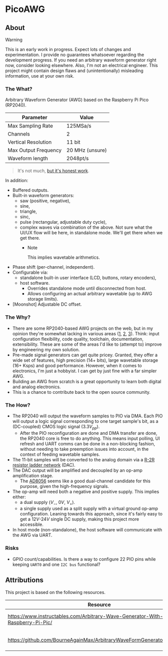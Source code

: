 # PicoAWG

## About

> [!WARNING]
> This is an early work in progress. Expect lots of changes and experimentation.
> I provide no guarantees whatsoever regarding the development progress.
> If you need an arbitrary waveform generator right now, consider looking elsewhere.
> Also, I'm not an electrical engineer. This project might contain design flaws and (unintentionally) misleading information, use at your own risk.

### The What?

Arbitrary Waveform Generator (AWG) based on the Raspberry Pi Pico (RP2040).

| Parameter            | Value           |
| -------------------- | --------------- |
| Max Sampling Rate    | 125MSa/s        |
| Channels             | 2               |
| Vertical Resolution  | 11 bit          |
| Max Output Frequency | 20 MHz (unsure) |
| Waveform length      | 2048pt/s        |

> It's not much, [but it's honest work](https://knowyourmeme.com/memes/but-its-honest-work).

In addition:

- Buffered outputs.
- Built-in waveform generators:
  - saw (positive, negative),
  - sine,
  - triangle,
  - sinc,
  - pulse (rectangular, adjustable duty cycle),
  - complex waves via combination of the above. Not sure what the UI/UX flow will be here, in standalone mode. We'll get there when we get there.
    - > [!NOTE]
      > This implies wavetable arithmetics.
- Phase shift (per-channel, independent).
- Configurable via:
  - standalone built-in user interface (LCD, buttons, rotary encoders),
  - host software.
    - Overrides standalone mode until disconnected from host.
    - Allows configuring an actual arbitrary wavetable (up to AWG storage limits).
- [Moonshot] Adjustable DC offset.

### The Why?

- There are some RP2040-based AWG projects on the web, but in my opinion they're somewhat lacking in various areas ([1](https://www.instructables.com/Arbitrary-Wave-Generator-With-the-Raspberry-Pi-Pic/), [2](https://github.com/BourneAgainMax/ArbitraryWaveFormGenerator_RaspPico/), [3](https://github.com/LifeWithDavid/Raspberry-Pi-Pico-PIO/blob/d244a4b7d0b5c187c08e7311026b45fdff7da13e/EP%2014%20AWG%20Files.txt)). Think: input configuration flexibility, code quality, toolchain, documentation, extensibility. These are some of the areas I'd like to (attempt to) improve by engineering my own solution.
- Pre-made signal generators can get quite pricey. Granted, they offer a wide set of features, high precision (14+ bits), large wavetable storage (16+ Ksps) and good performance. However, when it comes to electronics, I'm just a hobbyist. I can get by just fine with a far simpler AWG.
- Building an AWG from scratch is a great opportunity to learn both digital and analog electronics.
- This is a chance to contribute back to the open source community.

### The How?

- The RP2040 will output the waveform samples to PIO via DMA. Each PIO will output a logic signal corresponding to one target sample's bit, as a (DC-coupled) CMOS logic signal ($3.3V_{pp}$).
  - After the PIO reconfiguration are done and DMA transfer are done, the RP2040 core is free to do anything. This means input polling, UI refresh and UART comms can be done in a non-blocking fashion, without needing to take preemption issues into account, in the context of feeding wavetable samples.
- The 11-bit samples will be converted to the analog domain via a [R-2R resistor ladder network](https://en.wikipedia.org/wiki/Resistor_ladder) (DAC).
- The DAC output will be amplified and decoupled by an op-amp amplification stage.
  - The [AD8056](https://www.digikey.com/en/products/detail/analog-devices-inc/AD8056AN/11532438) seems like a good dual-channel candidate for this purpose, given the high-frequency signals.
- The op-amp will need both a negative and positive supply. This implies either:
  - a dual supply ($V_{-}$, $0V$, $V_{+}$).
  - a single supply used as a split supply with a virtual ground op-amp configuration. Leaning towards this approach, since it's fairly easy to get a $12V$-$24V$ single DC supply, making this project more accessible.
- In host mode (non-standalone), the host software will communicate with the AWG via UART.

### Risks

- GPIO count/capabilities. Is there a way to configure 22 PIO pins while keeping `UART0` and one `I2C bus` functional?

## Attributions

This project is based on the following resources.

| Resource                                                                            | License                                                           |
| ----------------------------------------------------------------------------------- | ----------------------------------------------------------------- |
| <https://www.instructables.com/Arbitrary-Wave-Generator-With-the-Raspberry-Pi-Pic/> | [CC-BY-NC-SA](https://creativecommons.org/licenses/by-nc-sa/4.0/) |
| <https://github.com/BourneAgainMax/ArbitraryWaveFormGenerator_RaspPico/>            | [CC-BY-NC-SA](https://creativecommons.org/licenses/by-nc-sa/4.0/) |
